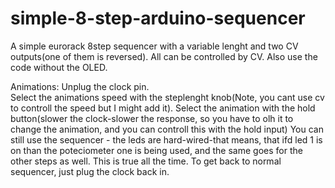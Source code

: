 # simple-8-step-arduino-sequencer
A simple eurorack 8step sequencer with a variable lenght and two CV outputs(one of them is reversed). All can be controlled by CV. Also use the code without the OLED.

Animations:
          Unplug the clock pin.  
          Select the animations speed with the steplenght knob(Note, you cant use cv to controll the speed but I might add it).
          Select the animation with the hold button(slower the clock-slower the response, so you have to olh it to change the animation, and you can controll this with the hold input)
          You can still use the sequencer - the leds are hard-wired-that means, that ifd led 1 is on than the poteciometer one is being used, and the same goes for the other steps as well. This is true all the time.
          To get back to normal sequencer, just plug the clock back in.
